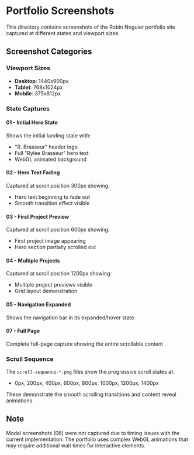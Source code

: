 # Portfolio Screenshots

This directory contains screenshots of the Robin Noguier portfolio site captured at different states and viewport sizes.

## Screenshot Categories

### Viewport Sizes

- **Desktop**: 1440x900px
- **Tablet**: 768x1024px
- **Mobile**: 375x812px

### State Captures

#### 01 - Initial Hero State

Shows the initial landing state with:

- "R. Brasseur" header logo
- Full "Rylee Brasseur" hero text
- WebGL animated background

#### 02 - Hero Text Fading

Captured at scroll position 300px showing:

- Hero text beginning to fade out
- Smooth transition effect visible

#### 03 - First Project Preview

Captured at scroll position 600px showing:

- First project image appearing
- Hero section partially scrolled out

#### 04 - Multiple Projects

Captured at scroll position 1200px showing:

- Multiple project previews visible
- Grid layout demonstration

#### 05 - Navigation Expanded

Shows the navigation bar in its expanded/hover state

#### 07 - Full Page

Complete full-page capture showing the entire scrollable content

### Scroll Sequence

The `scroll-sequence-*.png` files show the progressive scroll states at:

- 0px, 200px, 400px, 600px, 800px, 1000px, 1200px, 1400px

These demonstrate the smooth scrolling transitions and content reveal animations.

## Note

Modal screenshots (06) were not captured due to timing issues with the current implementation. The portfolio uses complex WebGL animations that may require additional wait times for interactive elements.
